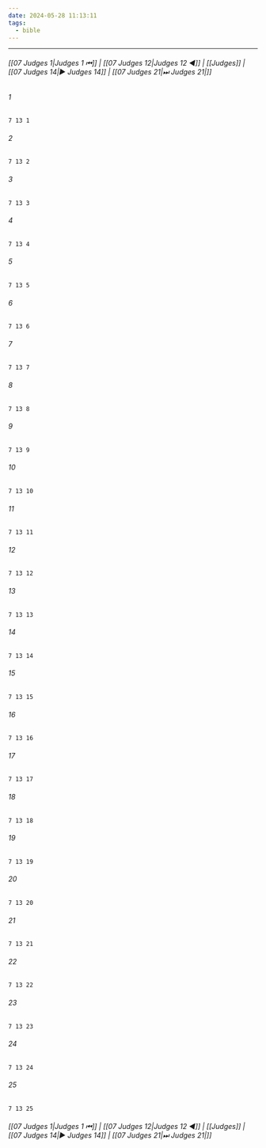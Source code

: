 ```yaml
---
date: 2024-05-28 11:13:11
tags:
  - bible
---
```

___

###### [[07 Judges 1|Judges 1 ⏮]] | [[07 Judges 12|Judges 12 ◀]] | [[Judges]] | [[07 Judges 14|▶ Judges 14]] | [[07 Judges 21|⏭ Judges 21|]]

###### 1
``` verse
7 13 1 
```
###### 2
``` verse
7 13 2 
```
###### 3
``` verse
7 13 3 
```
###### 4
``` verse
7 13 4 
```
###### 5
``` verse
7 13 5 
```
###### 6
``` verse
7 13 6 
```
###### 7
``` verse
7 13 7 
```
###### 8
``` verse
7 13 8 
```
###### 9
``` verse
7 13 9 
```
###### 10
``` verse
7 13 10 
```
###### 11
``` verse
7 13 11 
```
###### 12
``` verse
7 13 12 
```
###### 13
``` verse
7 13 13 
```
###### 14
``` verse
7 13 14 
```
###### 15
``` verse
7 13 15 
```
###### 16
``` verse
7 13 16 
```
###### 17
``` verse
7 13 17 
```
###### 18
``` verse
7 13 18 
```
###### 19
``` verse
7 13 19 
```
###### 20
``` verse
7 13 20 
```
###### 21
``` verse
7 13 21 
```
###### 22
``` verse
7 13 22 
```
###### 23
``` verse
7 13 23 
```
###### 24
``` verse
7 13 24 
```
###### 25
``` verse
7 13 25 
```

###### [[07 Judges 1|Judges 1 ⏮]] | [[07 Judges 12|Judges 12 ◀]] | [[Judges]] | [[07 Judges 14|▶ Judges 14]] | [[07 Judges 21|⏭ Judges 21|]]

